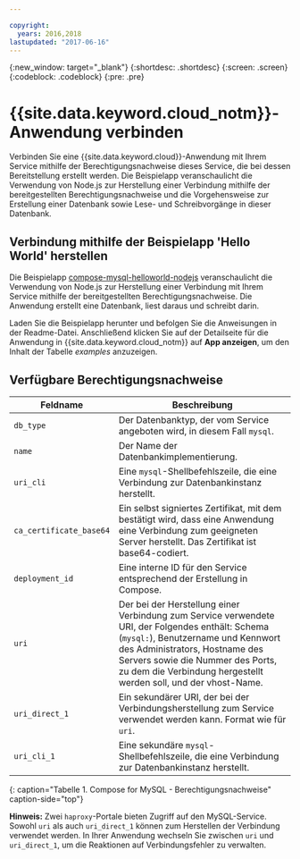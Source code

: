 ```yaml
---

copyright:
  years: 2016,2018
lastupdated: "2017-06-16"
---
```


{:new_window: target="_blank"}
{:shortdesc: .shortdesc}
{:screen: .screen}
{:codeblock: .codeblock}
{:pre: .pre}

# {{site.data.keyword.cloud_notm}}-Anwendung verbinden

Verbinden Sie eine {{site.data.keyword.cloud}}-Anwendung mit Ihrem Service mithilfe der Berechtigungsnachweise dieses Service, die bei dessen Bereitstellung erstellt werden. Die Beispielapp veranschaulicht die Verwendung von Node.js zur Herstellung einer Verbindung mithilfe der bereitgestellten Berechtigungsnachweise und die Vorgehensweise zur Erstellung einer Datenbank sowie Lese- und Schreibvorgänge in dieser Datenbank.

## Verbindung mithilfe der Beispielapp 'Hello World' herstellen

Die Beispielapp [compose-mysql-helloworld-nodejs](https://github.com/IBM-Bluemix/compose-mysql-helloworld-nodejs) veranschaulicht die Verwendung von Node.js zur Herstellung einer Verbindung mit Ihrem Service mithilfe der bereitgestellten Berechtigungsnachweise. Die Anwendung erstellt eine Datenbank, liest daraus und schreibt darin.

Laden Sie die Beispielapp herunter und befolgen Sie die Anweisungen in der Readme-Datei. Anschließend klicken Sie auf der Detailseite für die Anwendung in {{site.data.keyword.cloud_notm}} auf **App anzeigen**, um den Inhalt der Tabelle *examples* anzuzeigen.

## Verfügbare Berechtigungsnachweise

Feldname|Beschreibung
----------|-----------
`db_type`|Der Datenbanktyp, der vom Service angeboten wird, in diesem Fall `mysql`.
`name`|Der Name der Datenbankimplementierung.
`uri_cli`|Eine `mysql`-Shellbefehlszeile, die eine Verbindung zur Datenbankinstanz herstellt.
`ca_certificate_base64`|Ein selbst signiertes Zertifikat, mit dem bestätigt wird, dass eine Anwendung eine Verbindung zum geeigneten Server herstellt. Das Zertifikat ist base64-codiert.
`deployment_id`|Eine interne ID für den Service entsprechend der Erstellung in Compose.
`uri`|Der bei der Herstellung einer Verbindung zum Service verwendete URI, der Folgendes enthält: Schema (`mysql:`), Benutzername und Kennwort des Administrators, Hostname des Servers sowie die Nummer des Ports, zu dem die Verbindung hergestellt werden soll, und der vhost-Name.
`uri_direct_1`|Ein sekundärer URI, der bei der Verbindungsherstellung zum Service verwendet werden kann. Format wie für `uri`.
`uri_cli_1`|Eine sekundäre `mysql`-Shellbefehlszeile, die eine Verbindung zur Datenbankinstanz herstellt.
{: caption="Tabelle 1. Compose for MySQL - Berechtigungsnachweise" caption-side="top"}

**Hinweis:** Zwei `haproxy`-Portale bieten Zugriff auf den MySQL-Service. Sowohl `uri` als auch `uri_direct_1` können zum Herstellen der Verbindung verwendet werden. In Ihrer Anwendung wechseln Sie zwischen `uri` und `uri_direct_1`, um die Reaktionen auf Verbindungsfehler zu verwalten.
